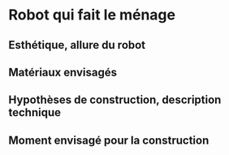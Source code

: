 
# Robot qui fait le ménage

## Esthétique, allure du robot

## Matériaux envisagés

## Hypothèses de construction, description technique

## Moment envisagé pour la construction
